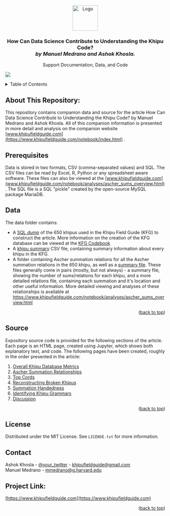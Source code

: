 <a name="readme-top"></a>

<br />
<div align="center">
  <a href="https://www.khipufieldguide.com/">
    <img src="https://www.khipufieldguide.com/notebook/images/khipu_field_guide_logo.jpg" alt="Logo" width="80" height="80">
  </a>

  <h3 align="center">How Can Data Science Contribute to Understanding the Khipu Code?<br/><i>by Manuel Medrano and Ashok Khosla.</i></h3>

  <p align="center">
    Support Documentation, Data, and Code
  </p>
</div>

[![][fieldguide_image]](https://www.khipufieldguide.com)

<details>
  <summary>Table of Contents</summary>
  <ol>
    <li><a href="#about-this-repository">About This Repository</a> </li>
    <li><a href="#prerequisites">Prerequisites</a></li></li>
    <li><a href="#data">Data</a></li>
    <li><a href="#source">Source</a></li>
    <li><a href="#license">License</a></li>
    <li><a href="#contact">Contact</a></li>
  </ol>
</details>

## About This Repository:
This repository contains companion data and source for the article How Can Data Science Contribute to Understanding the Khipu Code? by Manuel Medrano and Ashok Khosla. All of this companion information is presented in more detail and analysis on the companion website [www.khipufieldguide.com](https://www.khipufieldguide.com/notebook/index.html) .

## Prerequisites
Data is stored in two formats, CSV (comma-separated values) and SQL. The CSV files can be read by Excel, R, Python or any spreadsheet aware software. These files can also be viewed at the [www.khipufieldguide.com](www.khipufieldguide.com/notebook/analyses/ascher_sums_overview.html). The SQL file is a SQL "pickle" created by the open-source MySQL package MariaDB.

## Data
The data folder contains:

* A [SQL *dump*](./data/KFG_DB.SQL) of the 650 khipus used in the Khipu Field Guide (KFG) to construct the article. More information on the creation of the KFG database can be viewed at the [KFG Codebook](https://www.khipufieldguide.com/databook/Database_Build.html)
* A [khipu summary](./data/khipu_summary.csv) CSV file, containing summary information about every khipu in the KFG.
* A folder containing Ascher summation relations for all the Ascher summation relations in the 650 khipu, as well as a [summary file](./data/ascher_sum/relations/ascher_sum_relationships.csv).
  These files generally come in pairs (mostly, but not always) - a summary file, showing the number of sums/relations for each khipu, and a more detailed relations file, containing each summation and it's location and other useful information.
  More detailed viewing and analyses of these relationships is available at https://www.khipufieldguide.com/notebook/analyses/ascher_sums_overview.html

<p align="right">(<a href="#readme-top">back to top</a>)</p>

## Source
Expository source code is provided for the following sections of the article. Each page is an HTML page, created using Jupyter, which shows both explanatory text, and code.
The following pages have been created, roughly in the order presented in the article:

  1. [Overall Khipu Database Metrics](./source/01_general_khipu_info.html)
  2. [Ascher Summation Relationships](./source/02_ascher_sum_relationships.html)
  3. [Top Cords](./source/03_top_cord_studies.html)
  4. [Reconstructing Broken Khipus](./source/04_reconstructing_broken_khipus.html)
  5. [Summation Handedness](./source/05_summation_handedness.html)
  6. [Identifying Khipu Grammars](./source/06_khipu_grammars.html)
  7. [Discussion](./source/07_discussion.html)

  <p align="right">(<a href="#readme-top">back to top</a>)</p>

## License
Distributed under the MIT License. See `LICENSE.txt` for more information.

## Contact
Ashok Khosla - [@your_twitter](https://twitter.com/amkhosla) - khipufieldguide@gmail.com<br/>
Manuel Medrano - mmedrano@g.harvard.edu

## Project Link:
[https://www.khipufieldguide.com](https://www.khipufieldguide.com)

<p align="right">(<a href="#readme-top">back to top</a>)</p>

<!-- MARKDOWN LINKS & IMAGES -->
[fieldguide_image]: https://www.khipufieldguide.com/sketchbook/images/khipu/UR231_wide.jpg
[Bootstrap.com]: https://img.shields.io/badge/Bootstrap-563D7C?style=for-the-badge&logo=bootstrap&logoColor=white
[Bootstrap-url]: https://getbootstrap.com
